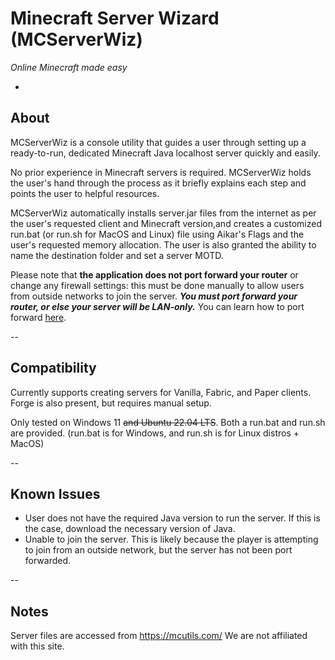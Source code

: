 # Minecraft Server Wizard (MCServerWiz)
*Online Minecraft made easy*

-

## About

MCServerWiz is a console utility that guides a user through setting up a ready-to-run, dedicated Minecraft Java localhost server quickly and easily.

No prior experience in Minecraft servers is required. MCServerWiz holds the user's hand through the process as it briefly explains each step and points 
the user to helpful resources. 

MCServerWiz automatically installs server.jar files from the internet as per the user's requested client and Minecraft version,and creates a customized 
run.bat (or run.sh for MacOS and Linux) file using Aikar's Flags and the user's requested memory allocation. The user is also granted the ability
to name the destination folder and set a server MOTD. 

Please note that **the application does not port forward your router** or change any firewall settings: this must be done manually to allow users from 
outside networks to join the server. **_You must port forward your router, or else your server will be LAN-only._**
You can learn how to port forward [here](https://www.wikihow.com/Portforward-Minecraft#:~:text=This%20wikiHow%20teaches).

--

## Compatibility 

Currently supports creating servers for Vanilla, Fabric, and Paper clients. Forge is also present, but requires manual setup. 

Only tested on Windows 11 ~~and Ubuntu 22.04 LTS~~. Both a run.bat and run.sh are provided.
(run.bat is for Windows, and run.sh is for Linux distros + MacOS)

--

## Known Issues

- User does not have the required Java version to run the server. If this is the case, download the necessary version of Java. 
- Unable to join the server. This is likely because the player is attempting to join from an outside network, but the server has not been port forwarded. 

--

## Notes

Server files are accessed from  https://mcutils.com/ 
We are not affiliated with this site. 
